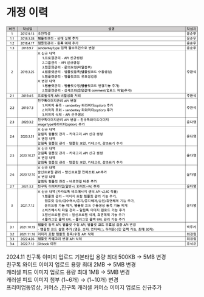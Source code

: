 # 개정 이력

![](<.gitbook/assets/image (6).png>)

2024.11    친구톡 이미지 업로드 기본타입 용량 최대 500KB → 5MB 변경\
&#x20;                 친구톡 와이드 이미지 업로드 용량 최대 2MB -> 5MB 변경\
&#x20;                 캐러셀 피드 이미지 업로드 용량 최대 1MB -> 5MB 변경\
&#x20;                 캐러셀 피드 이미지 첨부 (1\~6개) → (1\~10개) 변경\
&#x20;                 프리미엄동영상, 커머스 ,친구톡 캐러셀 커머스 이미지 업로드 신규추가
